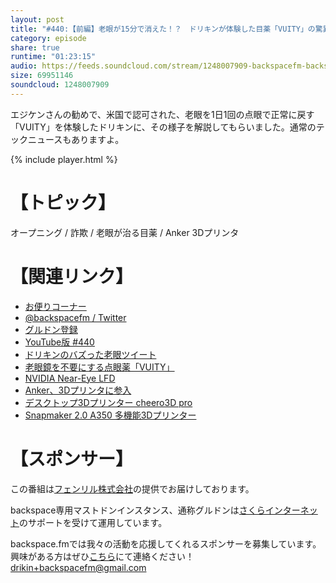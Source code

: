 ```yaml
---
layout: post
title: "#440:【前編】老眼が15分で消えた！？　ドリキンが体験した目薬「VUITY」の驚異"
category: episode
share: true
runtime: "01:23:15"
audio: https://feeds.soundcloud.com/stream/1248007909-backspacefm-backspacefm-440-1.mp3
size: 69951146
soundcloud: 1248007909
---
```


エジケンさんの勧めで、米国で認可された、老眼を1日1回の点眼で正常に戻す「VUITY」を体験したドリキンに、その様子を解説してもらいました。通常のテックニュースもありますよ。

{% include player.html %}

# 【トピック】
オープニング / 詐欺 / 老眼が治る目薬 / Anker 3Dプリンタ

# 【関連リンク】
* [お便りコーナー](https://forms.gle/qmLFRXFMjn7cZPpJ8)
* [@backspacefm / Twitter](https://twitter.com/backspacefm)
* [グルドン登録](https://mstdn.guru/invite/3WVHpSMr)
* [YouTube版 #440](https://note.com/backspacefm/n/n597070feb5ec)
* [ドリキンのバズった老眼ツイート](https://twitter.com/drikin/status/1512193727434960903)
* [老眼鏡を不要にする点眼薬「VUITY」](https://engineer.fabcross.jp/archeive/220127_vuity.html)
* [NVIDIA Near-Eye LFD](https://www.4gamer.net/games/999/G999902/20140330002/)
* [Anker、3Dプリンタに参入](https://www.itmedia.co.jp/news/articles/2204/07/news087.html)
* [デスクトップ3Dプリンター cheero3D pro](https://amzn.to/3JtOK8L)
* [Snapmaker 2.0 A350 多機能3Dプリンター](https://amzn.to/3E79Qsz)

# 【スポンサー】
この番組は[フェンリル株式会社](https://www.fenrir-inc.com/jp/)の提供でお届けしております。

backspace専用マストドンインスタンス、通称グルドンは[さくらインターネット](https://www.sakura.ad.jp/)のサポートを受けて運用しています。

backspace.fmでは我々の活動を応援してくれるスポンサーを募集しています。興味がある方はぜひ[こちら](mailto:drikin+backspacefm@gmail.com)にて連絡ください！
drikin+backspacefm@gmail.com
